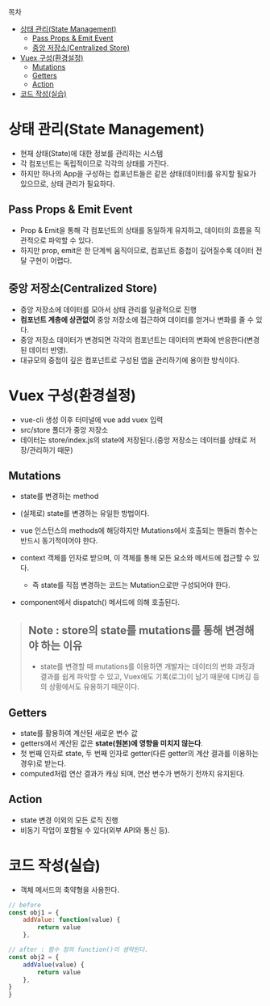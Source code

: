 목차

- [상태 관리(State Management)](#상태-관리state-management)
  - [Pass Props & Emit Event](#pass-props--emit-event)
  - [중앙 저장소(Centralized Store)](#중앙-저장소centralized-store)
- [Vuex 구성(환경설정)](#vuex-구성환경설정)
  - [Mutations](#mutations)
  - [Getters](#getters)
  - [Action](#action)
- [코드 작성(실습)](#코드-작성실습)

# 상태 관리(State Management)

- 현재 상태(State)에 대한 정보를 관리하는 시스템
- 각 컴포넌트는 독립적이므로 각각의 상태를 가진다.
- 하지만 하나의 App을 구성하는 컴포넌트들은 같은 상태(데이터)를 유지할 필요가 있으므로, 상태 관리가 필요하다.

## Pass Props & Emit Event

- Prop & Emit을 통해 각 컴포넌트의 상태를 동일하게 유지하고, 데이터의 흐름을 직관적으로 파악할 수 있다.
- 하지만 prop, emit은 한 단계씩 움직이므로, 컴포넌트 중첩이 깊어질수록 데이터 전달 구현이 어렵다.

## 중앙 저장소(Centralized Store)

- 중앙 저장소에 데이터를 모아서 상태 관리를 일괄적으로 진행
- **컴포넌트 계층에 상관없이** 중앙 저장소에 접근하여 데이터를 얻거나 변화를 줄 수 있다.
- 중앙 저장소 데이터가 변경되면 각각의 컴포넌트는 데이터의 변화에 반응한다(변경된 데이터 반영).
- 대규모의 중첩이 깊은 컴포넌트로 구성된 앱을 관리하기에 용이한 방식이다.

# Vuex 구성(환경설정)

- vue-cli 생성 이후 터미널에 vue add vuex 입력
- src/store 폴더가 중앙 저장소
- 데이터는 store/index.js의 state에 저장된다.(중앙 저장소는 데이터를 상태로 저장/관리하기 때문)

## Mutations

- state를 변경하는 method
- (실제로) state를 변경하는 유일한 방법이다.
- vue 인스턴스의 methods에 해당하지만 Mutations에서 호출되는 핸들러 함수는 반드시 동기적이어야 한다.
- context 객체를 인자로 받으며, 이 객체를 통해 모든 요소와 메서드에 접근할 수 있다.
  - 즉 state를 직접 변경하는 코드는 Mutation으로만 구성되어야 한다.

- component에서 dispatch() 메서드에 의해 호출된다.

> ## Note : store의 state를 mutations를 통해 변경해야 하는 이유
>- state를 변경할 때 mutations를 이용하면 개발자는 데이터의 변화 과정과 결과를 쉽게 파악할 수 있고, Vuex에도 기록(로그)이 남기 때문에 디버깅 등의 상황에서도 유용하기 때문이다.

## Getters

- state를 활용하여 계산된 새로운 변수 값
- getters에서 계산된 값은 **state(원본)에 영향을 미치지 않는다**.
- 첫 번째 인자로 state, 두 번째 인자로 getter(다른 getter의 계산 결과를 이용하는 경우)로 받는다.
- computed처럼 연산 결과가 캐싱 되며, 연산 변수가 변하기 전까지 유지된다.

## Action

- state 변경 이외의 모든 로직 진행
- 비동기 작업이 포함될 수 있다(외부 API와 통신 등).

# 코드 작성(실습)

- 객체 메서드의 축약형을 사용한다.

```js
// before
const obj1 = {
    addValue: function(value) {
        return value
    },

// after : 함수 정의 function()이 생략된다.
const obj2 = {
    addValue(value) {
        return value
    },
}
}
```